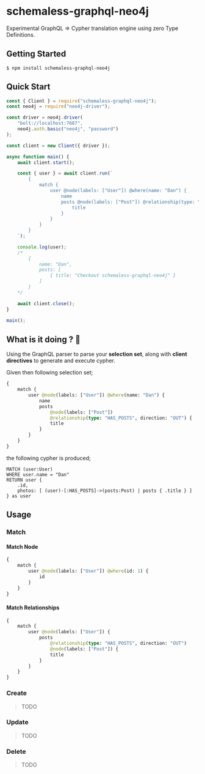 # schemaless-graphql-neo4j

Experimental GraphQL => Cypher translation engine using zero Type Definitions.

## Getting Started

```
$ npm install schemaless-graphql-neo4j
```

## Quick Start

```js
const { Client } = require("schemaless-graphql-neo4j");
const neo4j = require("neo4j-driver");

const driver = neo4j.driver(
    "bolt://localhost:7687",
    neo4j.auth.basic("neo4j", "password")
);

const client = new Client({ driver });

async function main() {
    await client.start();

    const { user } = await client.run(`
        {
            match {
                user @node(labels: ["User"]) @where(name: "Dan") {
                    name
                    posts @node(labels: ["Post"]) @relationship(type: "HAS_POSTS", direction: "OUT") {
                        title
                    }
                }
            }
        }
    `);

    console.log(user);
    /*
        {
            name: "Dan", 
            posts: [
                { title: "Checkout schemaless-graphql-neo4j" }
            ]
        }
    */

    await client.close();
}

main();
```

## What is it doing ? 🧐

Using the GraphQL parser to parse your **selection set**, along with **client directives** to generate and execute cypher.

Given then following selection set;

```graphql
{
    match {
        user @node(labels: ["User"]) @where(name: "Dan") {
            name
            posts
                @node(labels: ["Post"])
                @relationship(type: "HAS_POSTS", direction: "OUT") {
                title
            }
        }
    }
}
```

the following cypher is produced;

```cypher
MATCH (user:User)
WHERE user.name = "Dan"
RETURN user {
    .id,
    photos: [ (user)-[:HAS_POSTS]->(posts:Post) | posts { .title } ]
} as user
```

## Usage

### Match

#### Match Node

```graphql
{
    match {
        user @node(labels: ["User"]) @where(id: 1) {
            id
        }
    }
}
```

#### Match Relationships

```graphql
{
    match {
        user @node(labels: ["User"]) {
            posts
                @relationship(type: "HAS_POSTS", direction: "OUT")
                @node(labels: ["Post"]) {
                title
            }
        }
    }
}
```

### Create

> TODO

### Update

> TODO

### Delete

> TODO
